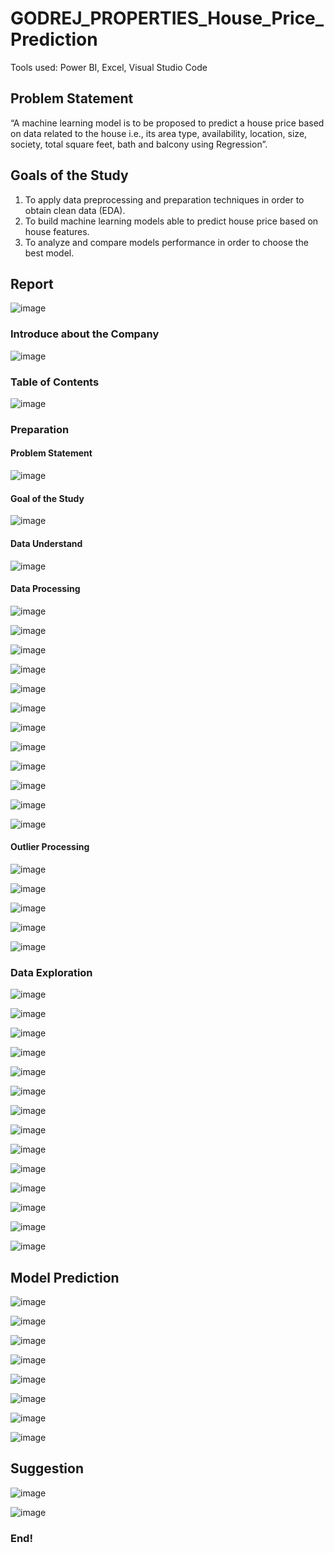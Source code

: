 # GODREJ_PROPERTIES_House_Price_Prediction
Tools used: Power BI, Excel, Visual Studio Code

## Problem Statement
“A machine learning model is to be proposed to predict a house price based on data related to the house i.e., its area type, availability, location, size, society, total square feet, bath and balcony using Regression”.

## Goals of the Study
1.	To apply data preprocessing and preparation techniques in order to obtain clean data (EDA).
2.	To build machine learning models able to predict house price based on house features.
3.	To analyze and compare models performance in order to choose the best model.

## Report
![image](https://github.com/WalterEdwardd/GODREJ_PROPERTIES_House_Price_Prediction/assets/128374617/d7370361-a6f9-419b-bbca-8e849e36d8c7)

### Introduce about the Company
![image](https://github.com/WalterEdwardd/GODREJ_PROPERTIES_House_Price_Prediction/assets/128374617/0ce03998-eba3-4b32-a2f2-054df6609cff)

### Table of Contents
![image](https://github.com/WalterEdwardd/GODREJ_PROPERTIES_House_Price_Prediction/assets/128374617/e33e0785-b214-4891-a952-321a846b6b38)

### Preparation
#### Problem Statement
![image](https://github.com/WalterEdwardd/GODREJ_PROPERTIES_House_Price_Prediction/assets/128374617/b83af6f2-71d8-4bc8-9573-3ed576fb157f)

#### Goal of the Study
![image](https://github.com/WalterEdwardd/GODREJ_PROPERTIES_House_Price_Prediction/assets/128374617/165da5b6-4949-4fd3-93ff-b759fe8e3be0)

#### Data Understand
![image](https://github.com/WalterEdwardd/GODREJ_PROPERTIES_House_Price_Prediction/assets/128374617/27d5da00-962a-4de7-add5-055c9a2239b1)

#### Data Processing
![image](https://github.com/WalterEdwardd/GODREJ_PROPERTIES_House_Price_Prediction/assets/128374617/e5051d75-da19-4edd-a59c-6e3157d00b11)

![image](https://github.com/WalterEdwardd/GODREJ_PROPERTIES_House_Price_Prediction/assets/128374617/ec8d5c98-2117-4c6a-8da5-19341ad5cd09)

![image](https://github.com/WalterEdwardd/GODREJ_PROPERTIES_House_Price_Prediction/assets/128374617/9f39910a-0960-477b-803c-1f149f839938)

![image](https://github.com/WalterEdwardd/GODREJ_PROPERTIES_House_Price_Prediction/assets/128374617/853f0f6a-b8cf-4329-b671-2f1da6800c0c)

![image](https://github.com/WalterEdwardd/GODREJ_PROPERTIES_House_Price_Prediction/assets/128374617/f62098c1-8871-4a48-853d-2493d56811d9)

![image](https://github.com/WalterEdwardd/GODREJ_PROPERTIES_House_Price_Prediction/assets/128374617/b77d0e5a-d310-45b2-b1d6-e649af7911e0)

![image](https://github.com/WalterEdwardd/GODREJ_PROPERTIES_House_Price_Prediction/assets/128374617/53f24e9e-cc5e-4924-b170-e33f1be7ec96)

![image](https://github.com/WalterEdwardd/GODREJ_PROPERTIES_House_Price_Prediction/assets/128374617/a717e83f-1ad5-48dc-8de0-ffcaa177aadb)

![image](https://github.com/WalterEdwardd/GODREJ_PROPERTIES_House_Price_Prediction/assets/128374617/32235bd8-fb0d-4cfc-894d-23d2fec4ff07)

![image](https://github.com/WalterEdwardd/GODREJ_PROPERTIES_House_Price_Prediction/assets/128374617/7e70b52f-a9ee-4fe5-bfcc-b063722bf2a4)

![image](https://github.com/WalterEdwardd/GODREJ_PROPERTIES_House_Price_Prediction/assets/128374617/e548f245-f95c-4706-924b-9d27b8cbd30a)

![image](https://github.com/WalterEdwardd/GODREJ_PROPERTIES_House_Price_Prediction/assets/128374617/7ac20c35-279d-4fb2-99e8-121aceff47ad)

#### Outlier Processing
![image](https://github.com/WalterEdwardd/GODREJ_PROPERTIES_House_Price_Prediction/assets/128374617/9bf414e3-adae-41fc-8311-4c7c4754da40)

![image](https://github.com/WalterEdwardd/GODREJ_PROPERTIES_House_Price_Prediction/assets/128374617/38812b6a-95e9-440b-97c8-82a89693ad35)

![image](https://github.com/WalterEdwardd/GODREJ_PROPERTIES_House_Price_Prediction/assets/128374617/0fdce945-656e-4ac8-bdcc-392529188c7c)

![image](https://github.com/WalterEdwardd/GODREJ_PROPERTIES_House_Price_Prediction/assets/128374617/0d7f8ae2-d335-420b-9591-5412d9e72dad)

![image](https://github.com/WalterEdwardd/GODREJ_PROPERTIES_House_Price_Prediction/assets/128374617/77f5ae63-c7a4-459d-b208-cb7039d5fd87)

### Data Exploration
![image](https://github.com/WalterEdwardd/GODREJ_PROPERTIES_House_Price_Prediction/assets/128374617/09582612-5f0c-4726-a033-f9fcf8d48ff3)

![image](https://github.com/WalterEdwardd/GODREJ_PROPERTIES_House_Price_Prediction/assets/128374617/7eff220b-b221-4b54-b891-ae98e82971ac)

![image](https://github.com/WalterEdwardd/GODREJ_PROPERTIES_House_Price_Prediction/assets/128374617/7efe55af-6b9d-4833-92e5-2eafc295f4ee)

![image](https://github.com/WalterEdwardd/GODREJ_PROPERTIES_House_Price_Prediction/assets/128374617/2eda5b04-b6bd-4cf3-8fd6-b7c45df902c2)

![image](https://github.com/WalterEdwardd/GODREJ_PROPERTIES_House_Price_Prediction/assets/128374617/3b10dcd1-9d81-4086-b64d-5fdeb4c3d47f)

![image](https://github.com/WalterEdwardd/GODREJ_PROPERTIES_House_Price_Prediction/assets/128374617/6cad185a-f021-4644-a469-febbdb63e9a2)

![image](https://github.com/WalterEdwardd/GODREJ_PROPERTIES_House_Price_Prediction/assets/128374617/67b34dd5-ac1f-459a-8903-f790c4610508)

![image](https://github.com/WalterEdwardd/GODREJ_PROPERTIES_House_Price_Prediction/assets/128374617/3a314c4c-c29e-400b-b76f-ea77b2aab863)

![image](https://github.com/WalterEdwardd/GODREJ_PROPERTIES_House_Price_Prediction/assets/128374617/1353b8fe-986d-45e5-b42d-c34d289e9217)

![image](https://github.com/WalterEdwardd/GODREJ_PROPERTIES_House_Price_Prediction/assets/128374617/6614c5f6-899c-4b1a-a454-f5531dd5b2d0)

![image](https://github.com/WalterEdwardd/GODREJ_PROPERTIES_House_Price_Prediction/assets/128374617/7572d909-4c48-4bae-b15a-be1ae566dd06)

![image](https://github.com/WalterEdwardd/GODREJ_PROPERTIES_House_Price_Prediction/assets/128374617/c3063343-36cf-40ce-b715-386d7eaf1b67)

![image](https://github.com/WalterEdwardd/GODREJ_PROPERTIES_House_Price_Prediction/assets/128374617/0b839724-2614-4303-a788-73c19f17a9b7)

![image](https://github.com/WalterEdwardd/GODREJ_PROPERTIES_House_Price_Prediction/assets/128374617/fdadf36b-fae1-44ea-a1d5-18523545e5f6)

## Model Prediction

![image](https://github.com/WalterEdwardd/GODREJ_PROPERTIES_House_Price_Prediction/assets/128374617/285d7eb7-ad0a-4513-820f-3fcc2e39c991)

![image](https://github.com/WalterEdwardd/GODREJ_PROPERTIES_House_Price_Prediction/assets/128374617/354fff0d-ea9f-41fa-a289-7cf70d01b2f7)

![image](https://github.com/WalterEdwardd/GODREJ_PROPERTIES_House_Price_Prediction/assets/128374617/211b039a-a502-4ffc-a57e-4f422b969d4c)

![image](https://github.com/WalterEdwardd/GODREJ_PROPERTIES_House_Price_Prediction/assets/128374617/03f26784-bdfa-404a-b5cc-2560d6d4f317)

![image](https://github.com/WalterEdwardd/GODREJ_PROPERTIES_House_Price_Prediction/assets/128374617/c4d9d1b1-c15d-42ef-97f2-155a27484c48)

![image](https://github.com/WalterEdwardd/GODREJ_PROPERTIES_House_Price_Prediction/assets/128374617/bf46b36a-5d6b-401c-87fb-8853f34e8a8b)

![image](https://github.com/WalterEdwardd/GODREJ_PROPERTIES_House_Price_Prediction/assets/128374617/d40018e4-8ef4-436e-9ef6-424235058234)

![image](https://github.com/WalterEdwardd/GODREJ_PROPERTIES_House_Price_Prediction/assets/128374617/342949df-3614-4167-8829-efaf40d829ba)

## Suggestion

![image](https://github.com/WalterEdwardd/GODREJ_PROPERTIES_House_Price_Prediction/assets/128374617/3c74b8ae-77ec-4cdf-88cc-e48771847d65)

![image](https://github.com/WalterEdwardd/GODREJ_PROPERTIES_House_Price_Prediction/assets/128374617/fa0e1b83-1c63-4412-a39e-86cade9f48af)

### End!
